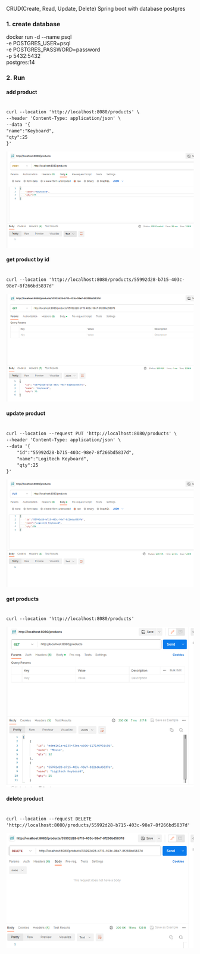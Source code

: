 CRUD(Create, Read, Update, Delete) Spring boot with database postgres

### 1.  create database
docker run -d --name psql \
-e POSTGRES_USER=psql \
-e POSTGRES_PASSWORD=password \
-p 5432:5432 \
postgres:14

### 2. Run


#### add product

<code>
curl --location 'http://localhost:8080/products' \
--header 'Content-Type: application/json' \
--data '{
"name":"Keyboard",
"qty":25
}'
</code>

![image info](images/img.png)


#### get product by id

<code>
curl --location 'http://localhost:8080/products/55992d28-b715-403c-98e7-8f266bd5837d'
</code>

![image info](images/img_1.png)

#### update product

<code>
curl --location --request PUT 'http://localhost:8080/products' \
--header 'Content-Type: application/json' \
--data '{
    "id":"55992d28-b715-403c-98e7-8f266bd5837d",
    "name":"Logitech Keyboard",
    "qty":25
}'
</code>

![image info](images/img_2.png)

#### get products

<code>
curl --location 'http://localhost:8080/products'
</code>

![image info](images/img_3.png)

#### delete product

<code>
curl --location --request DELETE 'http://localhost:8080/products/55992d28-b715-403c-98e7-8f266bd5837d'
</code>


![image info](images/img_4.png)